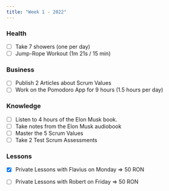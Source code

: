 ```yaml
---
title: "Week 1 - 2022"
---
```

### Health
- [ ] Take 7 showers (one per day)
- [ ] Jump-Rope Workout (1m 21s / 15 min)

### Business
- [ ] Publish 2 Articles about Scrum Values
- [ ] Work on the Pomodoro App for 9 hours (1.5 hours per day)

### Knowledge
- [ ] Listen to 4 hours of the Elon Musk book.
- [ ] Take notes from the Elon Musk audiobook
- [ ] Master the 5 Scrum Values
- [ ] Take 2 Test Scrum Assessments 

### Lessons
- [x] Private Lessons with Flavius on Monday => 50 RON
- [ ] Private Lessons with Robert on Friday => 50 RON

